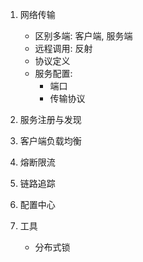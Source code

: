 1. 网络传输
    - 区别多端: 客户端, 服务端
    - 远程调用: 反射
    - 协议定义
    - 服务配置:
        - 端口
        - 传输协议
2. 服务注册与发现
3. 客户端负载均衡
4. 熔断限流
5. 链路追踪
6. 配置中心

7. 工具
    - 分布式锁